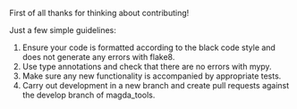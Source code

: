 First of all thanks for thinking about contributing!

Just a few simple guidelines:
1. Ensure your code is formatted according to the black code style and
   does not generate any errors with flake8.
2. Use type annotations and check that there are no errors with mypy.
3. Make sure any new functionality is accompanied by appropriate tests.
4. Carry out development in a new branch and create pull requests
   against the develop branch of magda_tools.
